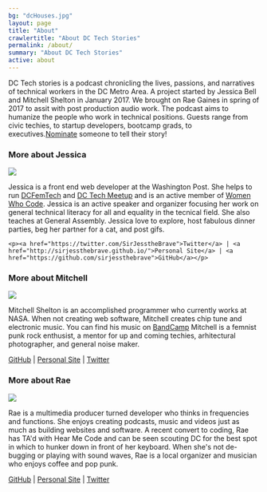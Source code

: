 ```yaml
---
bg: "dcHouses.jpg"
layout: page
title: "About"
crawlertitle: "About DC Tech Stories"
permalink: /about/
summary: "About DC Tech Stories"
active: about
---
```


<p>DC Tech stories is a podcast chronicling the lives, passions, and narratives of technical workers in the DC Metro Area. A project started by Jessica Bell and Mitchell Shelton in January 2017. We brought on Rae Gaines in spring of 2017 to assit with post production audio work. The podcast aims to humanize the people who work in technical positions. Guests range from civic techies, to startup developers, bootcamp grads, to executives.<a href="https://goo.gl/forms/rJjvRAW5bcmI6K7g2">Nominate</a> someone to tell their story!</p>
<div class="clearfix">
  <h3>More about Jessica</h3>
  <div class="about-img-wrapper"><img class="about-img" src="{{site.url}}assets/images/jess.jpg"></div>
  <div class="about-text">
    <p>Jessica is a front end web developer at the Washington Post. She helps to run <a href="https://dcfemtech.github.io/">DCFemTech</a> and <a href="https://www.meetup.com/DC-Tech-Meetup/">DC Tech Meetup</a> and is an active member of <a href="https://www.meetup.com/Women-Who-Code-DC/">Women Who Code</a>.  Jessica is an active speaker and organizer focusing her work on general technical literacy for all and equality in the tecnical field.  She also teaches at General Assembly.  Jessica love to explore, host fabulous dinner parties, beg her partner for a cat, and post gifs.</p>

    <p><a href="https://twitter.com/SirJesstheBrave">Twitter</a> | <a href="http://sirjessthebrave.github.io/">Personal Site</a> | <a href="https://github.com/sirjessthebrave">GitHub</a></p>
  </div>
</div>

<div class="clearfix">
  <h3>More about Mitchell</h3>
  <div class="about-img-wrapper"><img class="about-img" src="{{site.url}}assets/images/mitchell.jpg"></div>
  <div class="about-text">
    <p>Mitchell Shelton is an accomplished programmer who currently works at NASA. When not creating web software, Mitchell creates chip tune and electronic music. You can find his music on <a href="http://juncmodule.com/">BandCamp</a> Mitchell is a femnist punk rock enthusist, a mentor for up and coming techies, arhitectural photographer, and general noise maker.</p>
    <p><a href="https://github.com/mitchellshelton">GitHub</a> | <a href="http://www.mitchellshelton.com/">Personal Site</a> | <a href="https://twitter.com/MitchellShelton">Twitter</a></p>
  </div>
</div>

<div class="clearfix">
  <h3>More about Rae</h3>
  <div class="about-img-wrapper"><img class="about-img" src="{{site.url}}assets/images/rae.png"></div>
  <div class="about-text">
    <p>Rae is a multimedia producer turned developer who thinks in frequencies and functions. She enjoys creating podcasts, music and videos just as much as building websites and software. A recent convert to coding, Rae has TA'd with Hear Me Code and can be seen scouting DC for the best spot in which to hunker down in front of her keyboard. When she's not de-bugging or playing with sound waves, Rae is a local organizer and musician who enjoys coffee and pop punk.</p>
    <p><a href="https://github.com/rudietuesdays/">GitHub</a> | <a href="http://raegaines.com">Personal Site</a> | <a href="https://twitter.com/rudietoos">Twitter</a></p>
  </div>
</div>